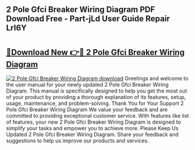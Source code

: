 ## 2 Pole Gfci Breaker Wiring Diagram PDF Download Free - Part-jLd User Guide Repair LrI6Y

# <h2><a href="http://dfhn713.blite.top/?on=2+Pole+Gfci+Breaker+Wiring+Diagram">🔗Download New 👉🔴 2 Pole Gfci Breaker Wiring Diagram</a></h2>

[![2 Pole Gfci Breaker Wiring Diagram download](https://i.imgur.com/lujVjoI.png)](http://dfhn713.blite.top/?on=2+Pole+Gfci+Breaker+Wiring+Diagram)
Greetings and welcome to the user manual for your newly updated 2 Pole Gfci Breaker Wiring Diagram. This manual is specifically designed to help you get the most out of your product by providing a thorough explanation of its features, setup, usage, maintenance, and problem-solving. Thank You for Your Support 2 Pole Gfci Breaker Wiring Diagram We value your feedback and are committed to providing exceptional customer service. With features like list of features, your new 2 Pole Gfci Breaker Wiring Diagram is designed to simplify your tasks and empower you to achieve more. Please Keep Us Updated 2 Pole Gfci Breaker Wiring Diagram. Share your feedback and suggestions to help us improve our products and services.
